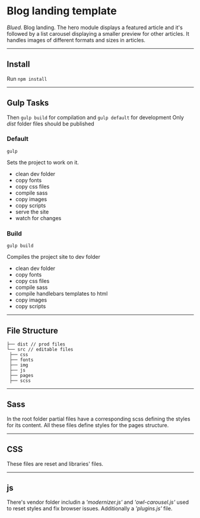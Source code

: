 # Blog landing template

_Blued_. Blog landing. The hero module displays a featured article and it's followed by a list carousel displaying a smaller preview for other articles. It handles images of different formats and sizes in articles.

---
## Install

Run `npm install`

---
## Gulp Tasks

Then `gulp build` for compilation and `gulp default` for development
Only _dist_ folder files should be published


### Default

`gulp`

Sets the project to work on it.

* clean dev folder
* copy fonts
* copy css files
* compile sass
* copy images
* copy scripts
* serve the site
* watch for changes

### Build

`gulp build`

Compiles the project site to dev folder

* clean dev folder
* copy fonts
* copy css files
* compile sass
* compile handlebars templates to html
* copy images
* copy scripts

---
## File Structure

```shell
├── dist // prod files
└── src // editable files
 ├── css
 ├── fonts
 ├── img
 ├── js
 ├── pages
 ├── scss
 ```

---
## Sass

In the root folder partial files have a corresponding scss defining the styles for its content. All these files define styles for the pages structure.

---
## CSS

These files are reset and libraries' files.

---
## js

There's vendor folder includin a _'modernizer.js'_ and _'owl-carousel.js'_ used to reset styles and fix browser issues.
Additionally a _'plugins.js'_ file.
